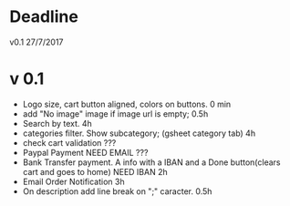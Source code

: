 # Deadline

v0.1 27/7/2017

# v 0.1

- Logo size, cart button aligned, colors on buttons. 0 min
- add "No image" image if image url is empty; 0.5h
- Search by text. 4h
- categories filter. Show subcategory; (gsheet category tab) 4h 
- check cart validation ???
- Paypal Payment NEED EMAIL ???
- Bank Transfer payment. A info with a IBAN and a Done button(clears cart and goes to home) NEED IBAN 2h
- Email Order Notification 3h
- On description add line break on ";" caracter. 0.5h

